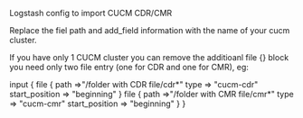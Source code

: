 Logstash config to import CUCM CDR/CMR

Replace the fiel path and add_field information with the name of your cucm cluster.

If you have only 1 CUCM cluster you can remove the additioanl file {} block you need only two file entry (one for CDR and one for CMR), eg:

input {
        file {
                path =>"/folder with CDR file/cdr*"
                type => "cucm-cdr"
                start_position => "beginning"
        }
        file {
                path =>"/folder with CMR file/cmr*"
                type => "cucm-cmr"
                start_position => "beginning"
        } 
}
